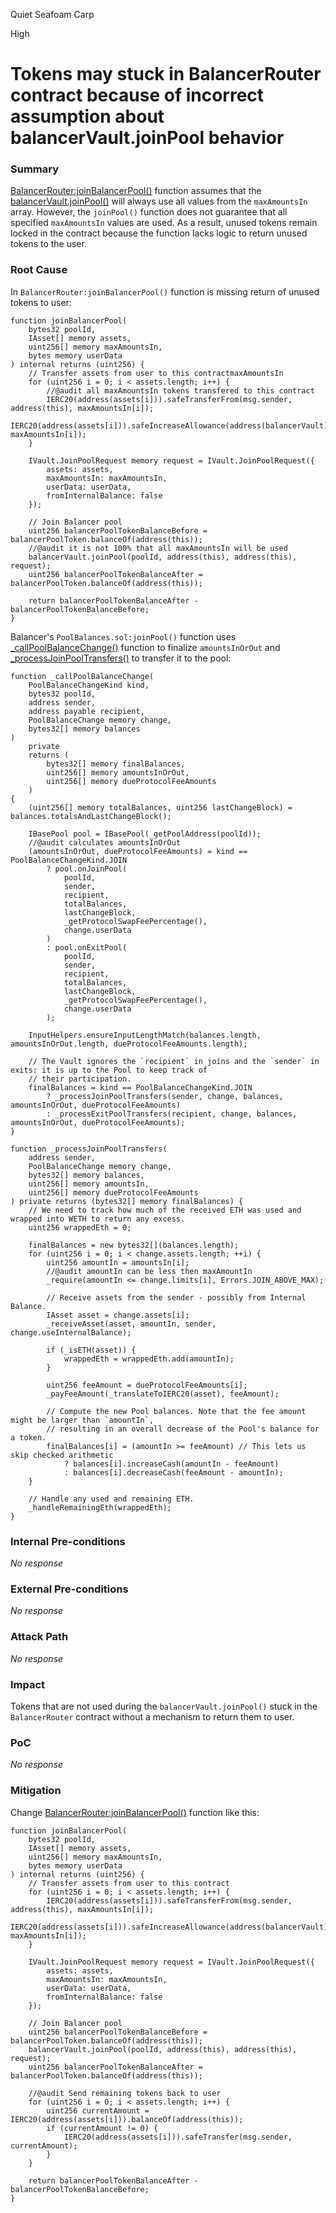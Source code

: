 Quiet Seafoam Carp

High

# Tokens may stuck in BalancerRouter contract because of incorrect assumption about balancerVault.joinPool behavior

### Summary

[BalancerRouter:joinBalancerPool()](https://github.com/sherlock-audit/2024-12-plaza-finance/blob/main/plaza-evm/src/BalancerRouter.sol#L65) function assumes that the [balancerVault.joinPool()](https://github.com/balancer/balancer-v2-monorepo/blob/36d282374b457dddea828be7884ee0d185db06ba/pkg/vault/contracts/PoolBalances.sol#L44) will always use all values from the `maxAmountsIn` array. However, the `joinPool()` function does not guarantee that all specified `maxAmountsIn` values are used. As a result, unused tokens remain locked in the contract because the function lacks logic to return unused tokens to the user.

### Root Cause

In `BalancerRouter:joinBalancerPool()` function is missing return of unused tokens to user:
```Solidity
function joinBalancerPool(
    bytes32 poolId,
    IAsset[] memory assets,
    uint256[] memory maxAmountsIn,
    bytes memory userData
) internal returns (uint256) {
    // Transfer assets from user to this contractmaxAmountsIn
    for (uint256 i = 0; i < assets.length; i++) {
        //@audit all maxAmountsIn tokens transfered to this contract
        IERC20(address(assets[i])).safeTransferFrom(msg.sender, address(this), maxAmountsIn[i]);
        IERC20(address(assets[i])).safeIncreaseAllowance(address(balancerVault), maxAmountsIn[i]);
    }

    IVault.JoinPoolRequest memory request = IVault.JoinPoolRequest({
        assets: assets,
        maxAmountsIn: maxAmountsIn,
        userData: userData,
        fromInternalBalance: false
    });

    // Join Balancer pool
    uint256 balancerPoolTokenBalanceBefore = balancerPoolToken.balanceOf(address(this));
    //@audit it is not 100% that all maxAmountsIn will be used
    balancerVault.joinPool(poolId, address(this), address(this), request);
    uint256 balancerPoolTokenBalanceAfter = balancerPoolToken.balanceOf(address(this));

    return balancerPoolTokenBalanceAfter - balancerPoolTokenBalanceBefore;
}
```

Balancer's `PoolBalances.sol:joinPool()` function uses [_callPoolBalanceChange()](https://github.com/balancer/balancer-v2-monorepo/blob/36d282374b457dddea828be7884ee0d185db06ba/pkg/vault/contracts/PoolBalances.sol#L160) function to finalize `amountsInOrOut` and [_processJoinPoolTransfers()](https://github.com/balancer/balancer-v2-monorepo/blob/36d282374b457dddea828be7884ee0d185db06ba/pkg/vault/contracts/PoolBalances.sol#L214) to transfer it to the pool:

```Solidity
function _callPoolBalanceChange(
    PoolBalanceChangeKind kind,
    bytes32 poolId,
    address sender,
    address payable recipient,
    PoolBalanceChange memory change,
    bytes32[] memory balances
)
    private
    returns (
        bytes32[] memory finalBalances,
        uint256[] memory amountsInOrOut,
        uint256[] memory dueProtocolFeeAmounts
    )
{
    (uint256[] memory totalBalances, uint256 lastChangeBlock) = balances.totalsAndLastChangeBlock();

    IBasePool pool = IBasePool(_getPoolAddress(poolId));
    //@audit calculates amountsInOrOut
    (amountsInOrOut, dueProtocolFeeAmounts) = kind == PoolBalanceChangeKind.JOIN
        ? pool.onJoinPool(
            poolId,
            sender,
            recipient,
            totalBalances,
            lastChangeBlock,
            _getProtocolSwapFeePercentage(),
            change.userData
        )
        : pool.onExitPool(
            poolId,
            sender,
            recipient,
            totalBalances,
            lastChangeBlock,
            _getProtocolSwapFeePercentage(),
            change.userData
        );

    InputHelpers.ensureInputLengthMatch(balances.length, amountsInOrOut.length, dueProtocolFeeAmounts.length);

    // The Vault ignores the `recipient` in joins and the `sender` in exits: it is up to the Pool to keep track of
    // their participation.
    finalBalances = kind == PoolBalanceChangeKind.JOIN
        ? _processJoinPoolTransfers(sender, change, balances, amountsInOrOut, dueProtocolFeeAmounts)
        : _processExitPoolTransfers(recipient, change, balances, amountsInOrOut, dueProtocolFeeAmounts);
}

function _processJoinPoolTransfers(
    address sender,
    PoolBalanceChange memory change,
    bytes32[] memory balances,
    uint256[] memory amountsIn,
    uint256[] memory dueProtocolFeeAmounts
) private returns (bytes32[] memory finalBalances) {
    // We need to track how much of the received ETH was used and wrapped into WETH to return any excess.
    uint256 wrappedEth = 0;

    finalBalances = new bytes32[](balances.length);
    for (uint256 i = 0; i < change.assets.length; ++i) {
        uint256 amountIn = amountsIn[i];
        //@audit amountIn can be less then maxAmountIn
        _require(amountIn <= change.limits[i], Errors.JOIN_ABOVE_MAX);

        // Receive assets from the sender - possibly from Internal Balance.
        IAsset asset = change.assets[i];
        _receiveAsset(asset, amountIn, sender, change.useInternalBalance);

        if (_isETH(asset)) {
            wrappedEth = wrappedEth.add(amountIn);
        }

        uint256 feeAmount = dueProtocolFeeAmounts[i];
        _payFeeAmount(_translateToIERC20(asset), feeAmount);

        // Compute the new Pool balances. Note that the fee amount might be larger than `amountIn`,
        // resulting in an overall decrease of the Pool's balance for a token.
        finalBalances[i] = (amountIn >= feeAmount) // This lets us skip checked arithmetic
            ? balances[i].increaseCash(amountIn - feeAmount)
            : balances[i].decreaseCash(feeAmount - amountIn);
    }

    // Handle any used and remaining ETH.
    _handleRemainingEth(wrappedEth);
}
```

### Internal Pre-conditions

_No response_

### External Pre-conditions

_No response_

### Attack Path

_No response_

### Impact

Tokens that are not used during the `balancerVault.joinPool()` stuck in the `BalancerRouter` contract without a mechanism to return them to user.

### PoC

_No response_

### Mitigation

Change [BalancerRouter:joinBalancerPool()](https://github.com/sherlock-audit/2024-12-plaza-finance/blob/main/plaza-evm/src/BalancerRouter.sol#L65) function like this:

```Solidity
function joinBalancerPool(
    bytes32 poolId,
    IAsset[] memory assets,
    uint256[] memory maxAmountsIn,
    bytes memory userData
) internal returns (uint256) {
    // Transfer assets from user to this contract
    for (uint256 i = 0; i < assets.length; i++) {
        IERC20(address(assets[i])).safeTransferFrom(msg.sender, address(this), maxAmountsIn[i]);
        IERC20(address(assets[i])).safeIncreaseAllowance(address(balancerVault), maxAmountsIn[i]);
    }

    IVault.JoinPoolRequest memory request = IVault.JoinPoolRequest({
        assets: assets,
        maxAmountsIn: maxAmountsIn,
        userData: userData,
        fromInternalBalance: false
    });

    // Join Balancer pool
    uint256 balancerPoolTokenBalanceBefore = balancerPoolToken.balanceOf(address(this));
    balancerVault.joinPool(poolId, address(this), address(this), request);
    uint256 balancerPoolTokenBalanceAfter = balancerPoolToken.balanceOf(address(this));

    //@audit Send remaining tokens back to user
    for (uint256 i = 0; i < assets.length; i++) {
        uint256 currentAmount = IERC20(address(assets[i])).balanceOf(address(this));
        if (currentAmount != 0) {
            IERC20(address(assets[i])).safeTransfer(msg.sender, currentAmount);
        }
    }

    return balancerPoolTokenBalanceAfter - balancerPoolTokenBalanceBefore;
}
```
